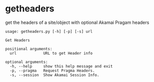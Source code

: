 # getheaders
get the headers of a site/object with optional Akamai Pragam headers

```
usage: getheaders.py [-h] [-p] [-s] url

Get Headers

positional arguments:
  url            URL to get Header info

optional arguments:
  -h, --help     show this help message and exit
  -p, --pragma   Request Pragma Headers.
  -s, --session  Show Akamai Session Info.
```
